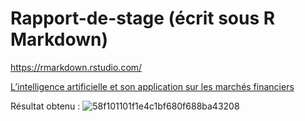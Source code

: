 # Rapport-de-stage (écrit sous R Markdown)  
https://rmarkdown.rstudio.com/  

[L’intelligence artificielle et son application sur les marchés financiers](https://github.com/Chase-Yi/Rapport-de-stage/blob/main/Rapport%20de%20stage%20M2%20IREF%20FQA_CHEN%20Yipeng.pdf)

Résultat obtenu :
![58f101101f1e4c1bf680f688ba43208](https://user-images.githubusercontent.com/108339903/198137713-f66c40f7-44f7-4cf9-9c54-8b833f715dab.jpg)
